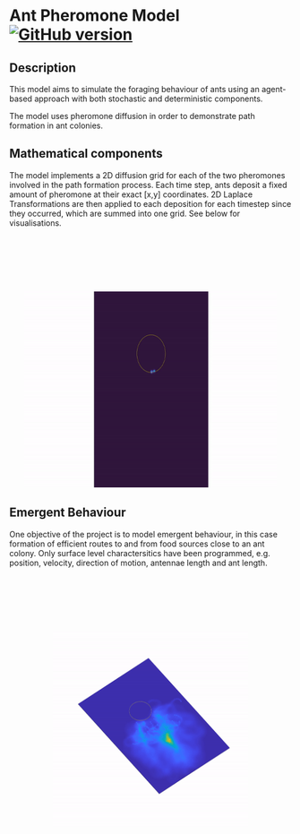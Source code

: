 Ant Pheromone Model [![GitHub version](https://badge.fury.io/gh/patrickellis%2Fantmodelling.svg)](https://badge.fury.io/gh/patrickellis%2Fantmodelling)
======
## Description
This model aims to simulate the foraging behaviour of ants using an agent-based approach with both stochastic and deterministic components.

The model uses pheromone diffusion in order to demonstrate path formation in ant colonies.

## Mathematical components
The model implements a 2D diffusion grid for each of the two pheromones involved in the path formation process. Each time step, ants deposit a fixed amount of pheromone at their exact [x,y] coordinates. 2D Laplace Transformations are then applied to each deposition for each timestep since they occurred, which are summed into one grid. See below for visualisations.

<p align="center">
  <img src = "https://github.com/patrickellis/Portfolio/blob/master/images/docs/ant-gif.gif" style="padding-top:100px; width:450px;height:350px;" width="650" />
</p>

## Emergent Behaviour 
One objective of the project is to model emergent behaviour, in this case formation of efficient routes to and from food sources close to an ant colony. Only surface level charactersitics have been programmed, e.g. position, velocity, direction of motion, antennae length and ant length. 

<p align="center">
  <img src = "https://github.com/patrickellis/Portfolio/blob/master/images/docs/anti-gif-2.gif" style="padding-top:100px; width:350px;height:350px;" width="650" />
</p>
